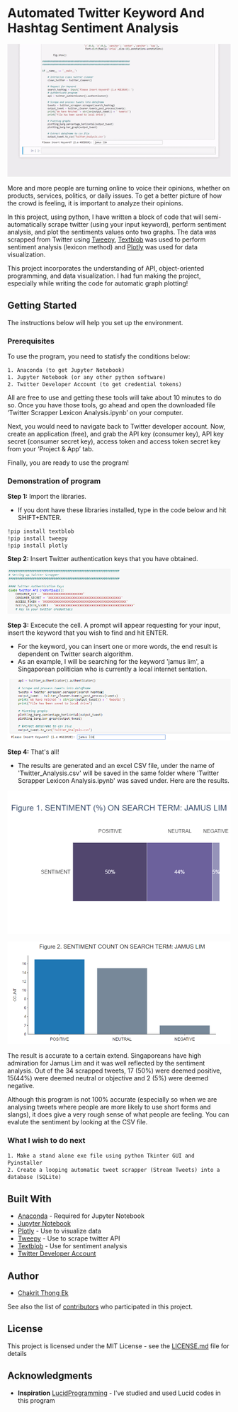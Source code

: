 # Automated Twitter Keyword And Hashtag Sentiment Analysis

<p align="center">
  <img width="640" height="300" src="https://github.com/thongekchakrit/TwitAnlysis-to-csv/blob/master/images/overview.gif">
</p>

More and more people are turning online to voice their opinions, whether on products, services, politics, or daily issues. To get a better picture of how the crowd is feeling, it is important to analyze their opinions. 

In this project, using python, I have written a block of code that will semi-automatically scrape twitter (using your input keyword), perform sentiment analysis, and plot the sentiments values onto two graphs. The data was scrapped from Twitter using [Tweepy](http://docs.tweepy.org/en/v3.5.0/api.html), [Textblob](https://textblob.readthedocs.io/en/dev/) was used to perform sentiment analysis (lexicon method) and [Plotly](https://plotly.com/python/) was used for data visualization.

This project incorporates the understanding of API, object-oriented programming, and data visualization. I had fun making the project, especially while writing the code for automatic graph plotting!

## Getting Started

The instructions below will help you set up the environment.

### Prerequisites

To use the program, you need to statisfy the conditions below:

```
1. Anaconda (to get Jupyter Notebook)
1. Jupyter Notebook (or any other python software)
2. Twitter Developer Account (to get credential tokens)
```

All are free to use and getting these tools will take about 10 minutes to do so. Once you have those tools, go ahead and open the downloaded file ‘Twitter Scrapper Lexicon Analysis.ipynb’ on your computer. 

Next, you would need to navigate back to Twitter developer account. Now, create an application (free), and grab the API key (consumer key), API key secret (consumer secret key), access token and access token secret key from your ‘Project & App’ tab. 

Finally, you are ready to use the program!

### Demonstration of program

**Step 1:** Import the libraries. 

* If you dont have these libraries installed, type in the code below and hit SHIFT+ENTER.

```
!pip install textblob
!pip install tweepy
!pip install plotly
```

**Step 2:** Insert Twitter authentication keys that you have obtained.

![Setting Up Twitter Credentials](https://github.com/thongekchakrit/TwitAnlysis-to-csv/blob/master/images/Settinguptwitter.PNG)

**Step 3:** Excecute the cell. A prompt will appear requesting for your input, insert the keyword that you wish to find and hit ENTER. 

* For the keyword, you can insert one or more words, the end result is dependent on Twitter search algorithm.
* As an example, I will be searching for the keyword 'jamus lim', a Singaporean politician who is currently a local internet sentation.

![Insert Key word](https://github.com/thongekchakrit/TwitAnlysis-to-csv/blob/master/images/searchtwitter.PNG)

**Step 4:** That's all! 

* The results are generated and an excel CSV file, under the name of 'Twitter_Analysis.csv' will be saved in the same folder where 'Twitter Scrapper Lexicon Analysis.ipynb' was saved under. Here are the results.

![Result_1](https://github.com/thongekchakrit/TwitAnlysis-to-csv/blob/master/images/result_1.png)

![Result_1](https://github.com/thongekchakrit/TwitAnlysis-to-csv/blob/master/images/result_2.png)

The result is accurate to a certain extend. Singaporeans have high admiration for Jamus Lim and it was well reflected by the sentiment analysis. Out of the 34 scrapped tweets, 17 (50%) were deemed positive, 15(44%) were deemed neutral or objective and 2 (5%) were deemed negative. 

Although this program is not 100% accurate (especially so when we are analysing tweets where people are more likely to use short forms and slangs), it does give a very rough sense of what people are feeling. You can evalute the sentiment by looking at the CSV file. 

### What I wish to do next

```
1. Make a stand alone exe file using python Tkinter GUI and Pyinstaller
2. Create a looping automatic tweet scrapper (Stream Tweets) into a database (SQLite)
```

## Built With

* [Anaconda](https://www.anaconda.com/) - Required for Jupyter Notebook
* [Jupyter Notebook](https://jupyter.org/)
* [Plotly](https://plotly.com/python/) - Use to visualize data
* [Tweepy](http://docs.tweepy.org/en/v3.5.0/api.html) - Use to scrape twitter API
* [Textblob](https://textblob.readthedocs.io/en/dev/) - Use for sentiment analysis
* [Twitter Developer Account](https://developer.twitter.com/en)


## Author

* [Chakrit Thong Ek](https://github.com/thongekchakrit)

See also the list of [contributors](https://github.com/your/project/contributors) who participated in this project.

## License

This project is licensed under the MIT License - see the [LICENSE.md](LICENSE.md) file for details

## Acknowledgments

* **Inspiration** [LucidProgramming](https://www.youtube.com/watch?v=wlnx-7cm4Gg&t=23s) - I've studied and used Lucid codes in this program

